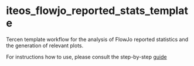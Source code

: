 # iteos_flowjo_reported_stats_template
 Tercen template workflow for the analysis of FlowJo reported statistics and the generation of relevant plots.
 
 For instructions how to use, please consult the step-by-step [guide](https://docs.google.com/document/d/1VsA9w0Nv2BwFcY_eJifmkce2rJB6GU9ZHConYxYOoU8/edit?usp=sharing)
